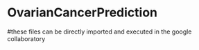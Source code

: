 # OvarianCancerPrediction
#these files can be directly imported and executed in the google collaboratory
